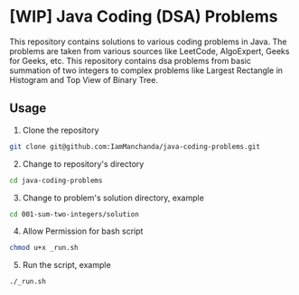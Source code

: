 # [WIP] Java Coding (DSA) Problems

This repository contains solutions to various coding problems in Java. The problems are taken from various sources like LeetCode, AlgoExpert, Geeks for Geeks, etc. This repository contains dsa problems from basic summation of two integers to complex problems like Largest Rectangle in Histogram and Top View of Binary Tree.

## Usage

1. Clone the repository

```bash
git clone git@github.com:IamManchanda/java-coding-problems.git
```

2. Change to repository's directory

```bash
cd java-coding-problems
```

3. Change to problem's solution directory, example

```bash
cd 001-sum-two-integers/solution
```

4. Allow Permission for bash script

```bash
chmod u+x _run.sh
```

5. Run the script, example

```bash
./_run.sh
```
